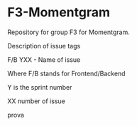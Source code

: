 # F3-Momentgram
Repository for group F3 for Momentgram.

Description of issue tags

F/B YXX - Name of issue

Where F/B stands for Frontend/Backend 

Y is the sprint number

XX number of issue

prova

